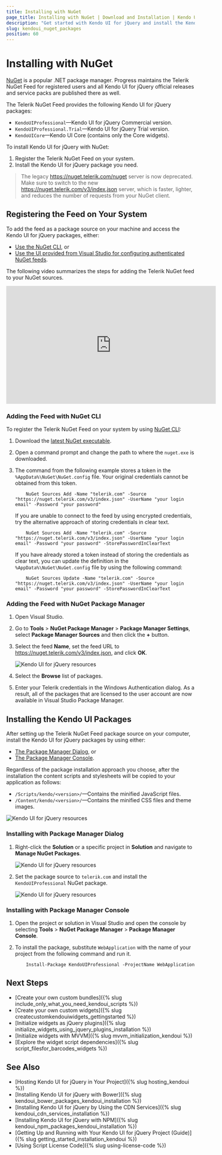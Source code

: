 ```yaml
---
title: Installing with NuGet
page_title: Installing with NuGet | Download and Installation | Kendo UI for jQuery
description: "Get started with Kendo UI for jQuery and install the Kendo UI Professional or Kendo UI Core NuGet packages."
slug: kendoui_nuget_packages
position: 60
---
```


# Installing with NuGet

[NuGet](https://www.nuget.org) is a popular .NET package manager. Progress maintains the Telerik NuGet Feed for registered users and all Kendo UI for jQuery official releases and service packs are published there as well.

The Telerik NuGet Feed provides the following Kendo UI for jQuery packages:

* `KendoUIProfessional`&mdash;Kendo UI for jQuery Commercial version.
* `KendoUIProfessional.Trial`&mdash;Kendo UI for jQuery Trial version.
* `KendoUICore`&mdash;Kendo UI Core (contains only the Core widgets).

To install Kendo UI for jQuery with NuGet:

1. Register the Telerik NuGet Feed on your system.
1. Install the Kendo UI for jQuery package you need.

>The legacy https://nuget.telerik.com/nuget server is now deprecated. Make sure to switch to the new https://nuget.telerik.com/v3/index.json server, which is faster, lighter, and reduces the number of requests from your NuGet client.

## Registering the Feed on Your System

To add the feed as a package source on your machine and access the Kendo UI for jQuery packages, either:

* [Use the NuGet CLI](#adding-the-feed-with-nuget-cli), or
* [Use the UI provided from Visual Studio for configuring authenticated NuGet feeds](#adding-the-feed-with-nuget-package-manager).

The following video summarizes the steps for adding the Telerik NuGet feed to your NuGet sources.

<iframe width="560" height="315" src="https://www.youtube.com/embed/c3m_BLMXNDk" frameborder="0" allow="accelerometer; autoplay; encrypted-media; gyroscope; picture-in-picture" allowfullscreen></iframe>

### Adding the Feed with NuGet CLI

To register the Telerik NuGet Feed on your system by using [NuGet CLI](http://docs.nuget.org/consume/Command-Line-Reference):

1. Download the [latest NuGet executable](https://dist.nuget.org/win-x86-commandline/latest/nuget.exe).

1. Open a command prompt and change the path to where the `nuget.exe` is downloaded.

1. The command from the following example stores a token in the `%AppData%\NuGet\NuGet.config` file. Your original credentials cannot be obtained from this token.

    ```
        NuGet Sources Add -Name "telerik.com" -Source "https://nuget.telerik.com/v3/index.json" -UserName "your login email" -Password "your password"
    ```

    If you are unable to connect to the feed by using encrypted credentials, try the alternative approach of storing credentials in clear text.

    ```
        NuGet Sources Add -Name "telerik.com" -Source "https://nuget.telerik.com/v3/index.json" -UserName "your login email" -Password "your password" -StorePasswordInClearText
    ```

    If you have already stored a token instead of storing the credentials as clear text, you can update the definition in the `%AppData%\NuGet\NuGet.config` file by using the following command:

    ```
        NuGet Sources Update -Name "telerik.com" -Source "https://nuget.telerik.com/v3/index.json" -UserName "your login email" -Password "your password" -StorePasswordInClearText
    ```

### Adding the Feed with NuGet Package Manager

1. Open Visual Studio.

1. Go to **Tools** > **NuGet Package Manager** > **Package Manager Settings**, select **Package Manager Sources** and then click the **+** button.

1. Select the feed **Name**, set the feed URL to https://nuget.telerik.com/v3/index.json, and click **OK**.

    ![Kendo UI for jQuery resources](../../images/add-nuget-package-source.png)

1. Select the **Browse** list of packages.

1. Enter your Telerik credentials in the Windows Authentication dialog. As a result, all of the packages that are licensed to the user account are now available in Visual Studio Package Manager.

## Installing the Kendo UI Packages

After setting up the Telerik NuGet Feed package source on your computer, install the Kendo UI for jQuery packages by using either:

* [The Package Manager Dialog](#installing-with-package-manager-dialog), or
* [The Package Manager Console](#installing-with-package-manager-console).

Regardless of the package installation approach you choose, after the installation the content scripts and stylesheets will be copied to your application as follows:

* `/Scripts/kendo/<version>/`&mdash;Contains the minified JavaScript files.
* `/Content/kendo/<version>/`&mdash;Contains the minified CSS files and theme images.

![Kendo UI for jQuery resources](../../images/kendo-folder-structure.png)

### Installing with Package Manager Dialog

1. Right-click the **Solution** or a specific project in **Solution** and navigate to **Manage NuGet Packages**.

    ![Kendo UI for jQuery resources](../../images/manage-nuget-packages.png)

1. Set the package source to `telerik.com` and install the `KendoUIProfessional` NuGet package.

    ![Kendo UI for jQuery resources](../../images/kendo-ui-package.png)

### Installing with Package Manager Console

1. Open the project or solution in Visual Studio and open the console by selecting **Tools** > **NuGet Package Manager** > **Package Manager Console**.

1. To install the package, substitute `WebApplication` with the name of your project from the following command and run it.

    ```
        Install-Package KendoUIProfessional -ProjectName WebApplication
    ```

## Next Steps

* [Create your own custom bundles]({% slug include_only_what_you_need_kendoui_scripts %})
* [Create your own custom widgets]({% slug createcustomkendouiwidgets_gettingstarted %})
* [Initialize widgets as jQuery plugins]({% slug initialize_widgets_using_jquery_plugins_installation %})
* [Initialize widgets with MVVM]({% slug mvvm_initialization_kendoui %})
* [Explore the widget script dependencies]({% slug script_filesfor_barcodes_widgets %})

## See Also

* [Hosting Kendo UI for jQuery in Your Project]({% slug hosting_kendoui %})
* [Installing Kendo UI for jQuery with Bower]({% slug kendoui_bower_packages_kendoui_installation %})
* [Installing Kendo UI for jQuery by Using the CDN Services]({% slug kendoui_cdn_services_installation %})
* [Installing Kendo UI for jQuery with NPM]({% slug kendoui_npm_packages_kendoui_installation %})
* [Getting Up and Running with Your Kendo UI for jQuery Project (Guide)]({% slug getting_started_installation_kendoui %})
* [Using Script License Code]({% slug using-license-code %})
